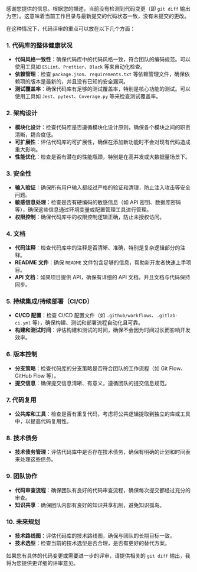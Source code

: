 感谢您提供的信息。根据您的描述，当前没有检测到代码变更（即 `git diff` 输出为空）。这意味着当前工作目录与最新提交的代码状态一致，没有未提交的更改。

在这种情况下，代码评审的重点可以放在以下几个方面：

### 1. **代码库的整体健康状况**
   - **代码风格一致性**：确保代码库中的代码风格一致，符合团队的编码规范。可以使用工具如 `ESLint`、`Prettier`、`Black` 等来自动化检查。
   - **依赖管理**：检查 `package.json`、`requirements.txt` 等依赖管理文件，确保依赖项的版本是最新的，并且没有已知的安全漏洞。
   - **测试覆盖率**：确保代码库有足够的测试覆盖率，特别是核心功能的测试。可以使用工具如 `Jest`、`pytest`、`Coverage.py` 等来检查测试覆盖率。

### 2. **架构设计**
   - **模块化设计**：检查代码库是否遵循模块化设计原则，确保各个模块之间的职责清晰，耦合度低。
   - **可扩展性**：评估代码库的可扩展性，确保在添加新功能时不会对现有代码造成重大影响。
   - **性能优化**：检查是否有潜在的性能瓶颈，特别是在高并发或大数据量场景下。

### 3. **安全性**
   - **输入验证**：确保所有用户输入都经过严格的验证和清理，防止注入攻击等安全问题。
   - **敏感信息处理**：检查是否有硬编码的敏感信息（如 API 密钥、数据库密码等），确保这些信息通过环境变量或配置管理工具进行管理。
   - **权限控制**：确保代码库中的权限控制逻辑正确，防止未授权访问。

### 4. **文档**
   - **代码注释**：检查代码库中的注释是否清晰、准确，特别是复杂逻辑部分的注释。
   - **README 文件**：确保 `README` 文件包含足够的信息，帮助新开发者快速上手项目。
   - **API 文档**：如果项目提供 API，确保有详细的 API 文档，并且文档与代码保持同步。

### 5. **持续集成/持续部署（CI/CD）**
   - **CI/CD 配置**：检查 CI/CD 配置文件（如 `.github/workflows`、`.gitlab-ci.yml` 等），确保构建、测试和部署流程自动化且可靠。
   - **构建和测试时间**：评估构建和测试的时间，确保不会因为时间过长而影响开发效率。

### 6. **版本控制**
   - **分支策略**：检查代码库的分支策略是否符合团队的工作流程（如 Git Flow、GitHub Flow 等）。
   - **提交信息**：确保提交信息清晰、有意义，遵循团队的提交信息规范。

### 7. **代码复用**
   - **公共库和工具**：检查是否有重复代码，考虑将公共逻辑提取到独立的库或工具中，以提高代码复用性。

### 8. **技术债务**
   - **技术债务管理**：评估代码库中是否存在技术债务，确保有明确的计划和时间表来处理这些债务。

### 9. **团队协作**
   - **代码审查流程**：确保团队有良好的代码审查流程，确保每次提交都经过充分的审查。
   - **知识共享**：确保团队内部有良好的知识共享机制，避免知识孤岛。

### 10. **未来规划**
   - **技术路线图**：评估代码库的技术路线图，确保与团队的长期目标一致。
   - **技术选型**：检查当前的技术选型是否合理，是否有更好的替代方案。

如果您有具体的代码变更或需要进一步的评审，请提供相关的 `git diff` 输出，我将为您提供更详细的评审意见。
